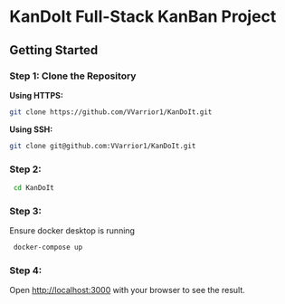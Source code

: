 # KanDoIt Full-Stack KanBan Project

## Getting Started

### Step 1: Clone the Repository

**Using HTTPS:**

```bash
git clone https://github.com/VVarrior1/KanDoIt.git
```

**Using SSH:**
```bash
git clone git@github.com:VVarrior1/KanDoIt.git
```
### Step 2: 
```bash
 cd KanDoIt
 ```

### Step 3: 
Ensure docker desktop is running
```bash
 docker-compose up 
 ```
 
### Step 4: 
Open [http://localhost:3000](http://localhost:3000) with your browser to see the result.


